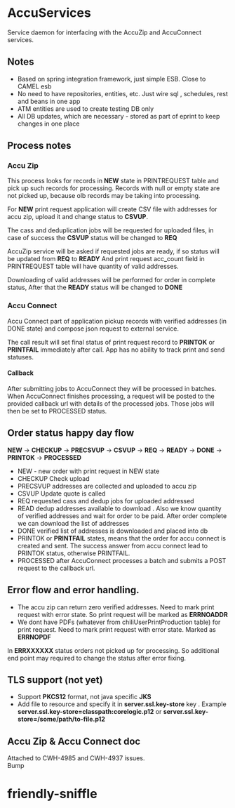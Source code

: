 # AccuServices

Service daemon for interfacing with the AccuZip and AccuConnect services.

## Notes

  * Based on spring integration framework, just simple ESB. Close to CAMEL esb
  * No need to have repositories, entities, etc. Just wire sql , schedules, rest and beans in one app
  * ATM entities are used to create testing DB only
  * All DB updates, which are necessary - stored as part of eprint to keep changes in one place
   
## Process notes

### Accu Zip

This process looks for records in **NEW** state in PRINTREQUEST table and pick up such records for processing. Records with null or empty state are not picked up, because olb records may be taking into processing.

For **NEW** print request application will create CSV file with addresses  for accu zip, upload it and change status to **CSVUP**.

The cass and deduplication jobs will be requested for uploaded files, in case of success the **CSVUP** status will be changed to **REQ**

AccuZip service will be asked if requested jobs are ready, if so status will be updated from **REQ** to **READY** And print request acc_count field in PRINTREQUEST table will have quantity of valid addresses. 

Downloading of valid addresses will be performed for order in complete status, After that the **READY** status will be changed to **DONE**

### Accu Connect


Accu Connect part of application pickup records with verified addresses (in DONE state) and compose json request to external service.
    
The call result will set final status of print request record to **PRINTOK** or  **PRINTFAIL** immediately after call. App has no ability to track print and send statuses.

#### Callback

After submitting jobs to AccuConnect they will be processed in batches. When AccuConnect finishes processing, a request will be posted to the provided callback url with details of the processed jobs. Those jobs will then be set to PROCESSED status.
  
## Order status happy day flow

  **NEW** -> **CHECKUP** -> **PRECSVUP** -> **CSVUP** -> **REQ** -> **READY** -> **DONE** -> **PRINTOK** -> **PROCESSED** 
  
 * NEW - new order with print request in NEW state 
* CHECKUP Check upload
* PRECSVUP addresses are collected and uploaded to accu zip 
* CSVUP Update quote is called 
* REQ requested cass and dedup jobs for uploaded addressed 
* READ dedup addresses available to download . Also we know quantity of verified addresses and wait for order to be paid. After order complete we can download the list of addresses
* DONE verified list of addresses is downloaded and placed into db 
* PRINTOK or **PRINTFAIL** states, means that the order for accu connect is created and sent. The success answer from accu connect lead to PRINTOK status, otherwise PRINTFAIL.
* PROCESSED after AccuConnect processes a batch and submits a POST request to the callback url.

## Error flow and error handling.

 * The accu zip can return zero verified addresses. Need to mark print request with error state. So print request will be marked as **ERRNOADDR** 
 * We dont have PDFs (whatever from chiliUserPrintProduction table) for print request. Need to mark print request with error state.  Marked as **ERRNOPDF**

In **ERRXXXXXX** status orders not picked up for processing. So additional end point may required to change the status after error fixing. 

## TLS support (not yet)

 * Support **PKCS12** format, not java specific **JKS** 
 * Add file to resource and specify it in **server.ssl.key-store**  key . Example **server.ssl.key-store=classpath:corelogic.p12** or **server.ssl.key-store=/some/path/to-file.p12**  
 
## Accu Zip & Accu Connect doc

Attached to CWH-4985 and CWH-4937 issues.  
Bump
# friendly-sniffle

